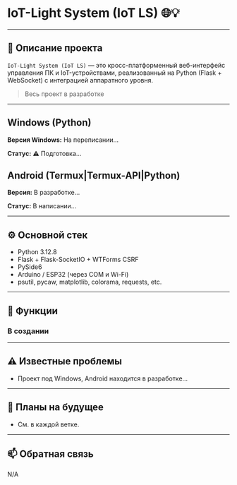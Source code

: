# IoT-Light System (IoT LS) 🌐💡

---

## 🧠 Описание проекта

`IoT-Light System (IoT LS)` — это кросс-платформенный веб-интерфейс управления ПК и IoT-устройствами, реализованный на Python (Flask + WebSocket) с интеграцией аппаратного уровня.

> Весь проект в разработке

---

## Windows (Python)

**Версия Windows:** На переписании...

**Статус:** ⚠️ Подготовка...

## Android (Termux|Termux-API|Python)

**Версия:** В разработке...

**Статус:** В написании...

---

## ⚙️ Основной стек

- Python 3.12.8
- Flask + Flask-SocketIO + WTForms CSRF
- PySide6
- Arduino / ESP32 (через COM и Wi-Fi)
- psutil, pycaw, matplotlib, colorama, requests, etc.

---

## 🔧 Функции

### В создании

---

## ⚠️ Известные проблемы

- Проект под Windows, Android находится в разработке...  

---

## 🔮 Планы на будущее

- См. в каждой ветке.

---

## 📫 Обратная связь

N/A


